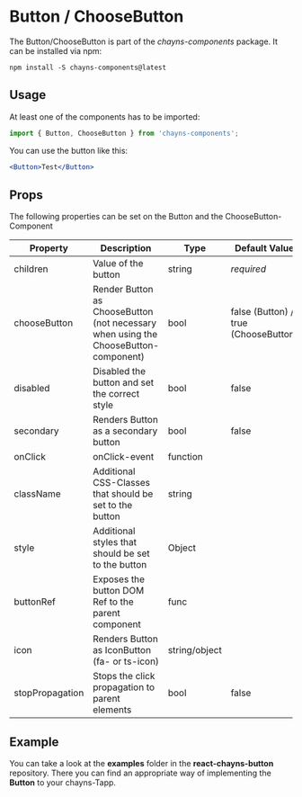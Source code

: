 # Button / ChooseButton #

The Button/ChooseButton is part of the *chayns-components* package. It can be installed via npm:

    npm install -S chayns-components@latest


## Usage ##

At least one of the components has to be imported:

```jsx harmony
import { Button, ChooseButton } from 'chayns-components';
```

You can use the button like this:

```jsx harmony
<Button>Test</Button>
```


## Props ##

The following properties can be set on the Button and the ChooseButton-Component

| Property     | Description                                                                          | Type          | Default Value                        |
|--------------|--------------------------------------------------------------------------------------|---------------|--------------------------------------|
| children     | Value of the button                                                                  | string        | *required*                           |
| chooseButton | Render Button as ChooseButton (not necessary when using the ChooseButton-component)  | bool          | false (Button) / true (ChooseButton) |
| disabled     | Disabled the button and set the correct style                                        | bool          | false                                |
| secondary    | Renders Button as a secondary button                                                 | bool          | false                                |
| onClick      | onClick-event                                                                        | function      |                                      |
| className    | Additional CSS-Classes that should be set to the button                              | string        |                                      |
| style        | Additional styles that should be set to the button                                   | Object        |                                      |
| buttonRef    | Exposes the button DOM Ref to the parent component                                   | func          |                                      |
| icon         | Renders Button as IconButton (fa- or ts-icon)                                        | string/object |                                      |
| stopPropagation | Stops the click propagation to parent elements                                    | bool          | false                                |


## Example ##

You can take a look at the **examples** folder in the **react-chayns-button** repository. There you can find an appropriate way of implementing the **Button** to your chayns-Tapp.
